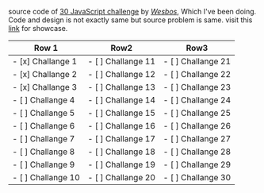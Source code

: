 source code of [30 JavaScript challenge](https://javascript30.com/) by [*Wesbos*](https://wesbos.com/), Which I've been doing. Code and design is not exactly same but source problem is same.
visit this [link](https://shubhendrapatel.github.io/JavaScript-30/) for showcase.

| Row 1         | Row2          | Row3        |
| ------------- | ------------- |-------------|
|- [x] Challange 1 | - [ ] Challange 11 | - [ ] Challange 21|
|- [x] Challange 2 | - [ ] Challange 12 | - [ ] Challange 22|
|- [x] Challange 3 | - [ ] Challange 13 | - [ ] Challange 23|
|- [ ] Challange 4 | - [ ] Challange 14 | - [ ] Challange 24|
|- [ ] Challange 5 | - [ ] Challange 15 | - [ ] Challange 25|
|- [ ] Challange 6 | - [ ] Challange 16 | - [ ] Challange 26|
|- [ ] Challange 7 | - [ ] Challange 17 | - [ ] Challange 27|
|- [ ] Challange 8 | - [ ] Challange 18 | - [ ] Challange 28|
|- [ ] Challange 9 | - [ ] Challange 19 | - [ ] Challange 29|
|- [ ] Challange 10 | - [ ] Challange 20 | - [ ] Challange 30|